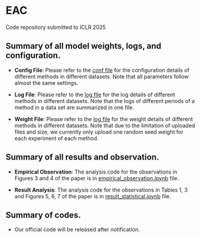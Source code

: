 # EAC

Code repository submitted to ICLR 2025

##  Summary of all model weights, logs, and configuration. 

+ **Config File**: Please refer to the [conf file](./conf) for the configuration details of different methods in different datasets. Note that all parameters follow almost the same settings.

+ **Log File**: Please refer to the [log file](./log) for the log details of different methods in different datasets. Note that the logs of different periods of a method in a data set are summarized in one file.

+ **Weight File**: Please refer to the [log file](./log) for the weight details of different methods in different datasets. Note that due to the limitation of uploaded files and size, we currently only upload one random seed weight for each experiment of each method.

## Summary of all results and observation. 

+ **Empirical Observation**: The analysis code for the observations in Figures 3 and 4 of the paper is in [empirical_observation.ipynb](empirical_observation.ipynb) file.

+ **Result Analysis**: The analysis code for the observations in Tables 1, 3 and Figures 5, 6, 7 of the paper is in [result_statistical.ipynb](empirical_observation.ipynb) file.

## Summary of codes.

+ Our official code will be released after notification.

